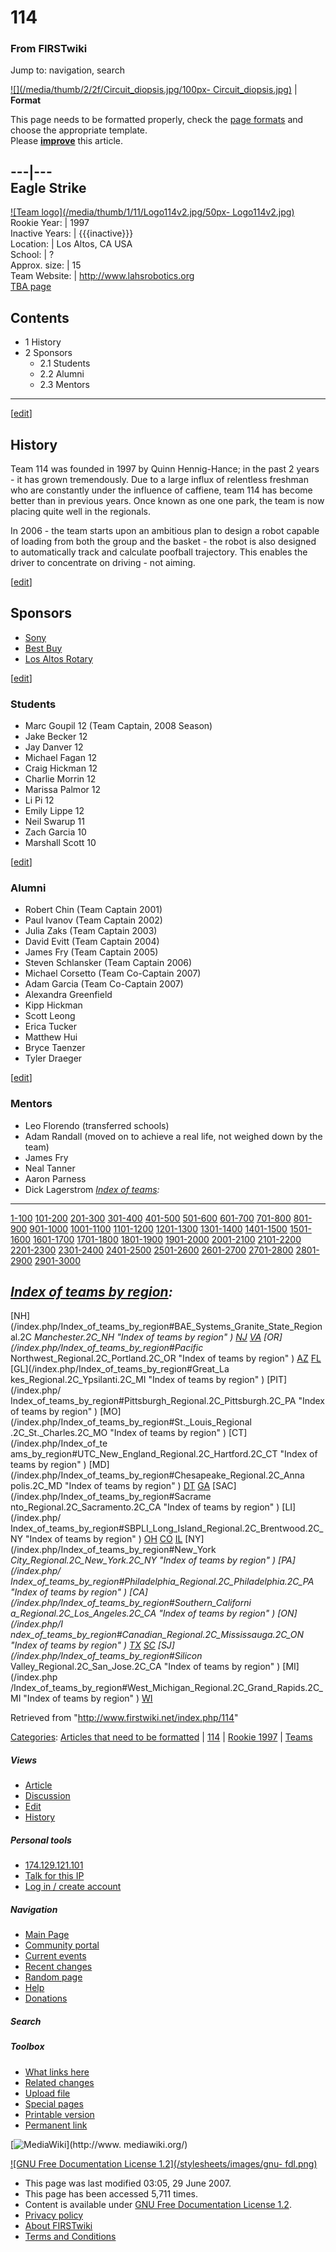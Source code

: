 # 114

### From FIRSTwiki

Jump to: navigation, search

[![](/media/thumb/2/2f/Circuit_diopsis.jpg/100px-
Circuit_diopsis.jpg)](/index.php/Image:Circuit_diopsis.jpg "" ) |  **Format**  

This page needs to be formatted properly, check the [page
formats](/index.php/FIRSTwiki:Page_formats "FIRSTwiki:Page formats" ) and
choose the appropriate template.  
Please **[improve](http://www.firstwiki.net/index.php?title=114&action=edit
"http://www.firstwiki.net/index.php?title=114&action=edit" )** this article.  
  
---|---  
Eagle Strike  
---  
[![Team logo](/media/thumb/1/11/Logo114v2.jpg/50px-
Logo114v2.jpg)](/index.php/Image:Logo114v2.jpg "Team logo" )  
Rookie Year: | 1997  
Inactive Years: | {{{inactive}}}  
Location: | Los Altos, CA USA  
School: | ?  
Approx. size: | 15  
Team Website: | <http://www.lahsrobotics.org>  
[TBA page](http://www.thebluealliance.net/tbatv/team.php?team=114
"http://www.thebluealliance.net/tbatv/team.php?team=114" )  
  
  

## Contents

  * 1 History
  * 2 Sponsors
    * 2.1 Students
    * 2.2 Alumni
    * 2.3 Mentors  
---  
  
[[edit](/index.php?title=114&action=edit&section=1 "Edit section: History" )]

## History

Team 114 was founded in 1997 by Quinn Hennig-Hance; in the past 2 years - it
has grown tremendously. Due to a large influx of relentless freshman who are
constantly under the influence of caffiene, team 114 has become better than in
previous years. Once known as one one park, the team is now placing quite well
in the regionals.

In 2006 - the team starts upon an ambitious plan to design a robot capable of
loading from both the group and the basket - the robot is also designed to
automatically track and calculate poofball trajectory. This enables the driver
to concentrate on driving - not aiming.

  

  

  

[[edit](/index.php?title=114&action=edit&section=2 "Edit section: Sponsors" )]

## Sponsors

  * [Sony](http://www.sony.com "http://www.sony.com" )
  * [Best Buy](http://www.bestbuy.com "http://www.bestbuy.com" )
  * [Los Altos Rotary](http://www.losaltosrotary.org "http://www.losaltosrotary.org" )

[[edit](/index.php?title=114&action=edit&section=3 "Edit section: Students" )]

### Students

  * Marc Goupil 12 (Team Captain, 2008 Season) 
  * Jake Becker 12 
  * Jay Danver 12 
  * Michael Fagan 12 
  * Craig Hickman 12 
  * Charlie Morrin 12 
  * Marissa Palmor 12 
  * Li Pi 12 
  * Emily Lippe 12 
  * Neil Swarup 11 
  * Zach Garcia 10 
  * Marshall Scott 10 

[[edit](/index.php?title=114&action=edit&section=4 "Edit section: Alumni" )]

### Alumni

  * Robert Chin (Team Captain 2001) 
  * Paul Ivanov (Team Captain 2002) 
  * Julia Zaks (Team Captain 2003) 
  * David Evitt (Team Captain 2004) 
  * James Fry (Team Captain 2005) 
  * Steven Schlansker (Team Captain 2006) 
  * Michael Corsetto (Team Co-Captain 2007) 
  * Adam Garcia (Team Co-Captain 2007) 
  * Alexandra Greenfield 
  * Kipp Hickman 
  * Scott Leong 
  * Erica Tucker 
  * Matthew Hui 
  * Bryce Taenzer 
  * Tyler Draeger 

[[edit](/index.php?title=114&action=edit&section=5 "Edit section: Mentors" )]

### Mentors

  * Leo Florendo (transferred schools) 
  * Adam Randall (moved on to achieve a real life, not weighed down by the team) 
  * James Fry 
  * Neal Tanner 
  * Aaron Parness 
  * Dick Lagerstrom 
_[Index of teams](/index.php/Index_of_teams "Index of teams" ):_  
---  
  
[1-100](/index.php/Index_of_teams#1-100 "Index of teams" )
[101-200](/index.php/Index_of_teams#101-200 "Index of teams" )
[201-300](/index.php/Index_of_teams#201-300 "Index of teams" )
[301-400](/index.php/Index_of_teams#301-400 "Index of teams" )
[401-500](/index.php/Index_of_teams#401-500 "Index of teams" )
[501-600](/index.php/Index_of_teams#501-600 "Index of teams" )
[601-700](/index.php/Index_of_teams#601-700 "Index of teams" )
[701-800](/index.php/Index_of_teams#701-800 "Index of teams" )
[801-900](/index.php/Index_of_teams#801-900 "Index of teams" )
[901-1000](/index.php/Index_of_teams#901-1000 "Index of teams" )
[1001-1100](/index.php/Index_of_teams#1001-1100 "Index of teams" )
[1101-1200](/index.php/Index_of_teams#1101-1200 "Index of teams" )
[1201-1300](/index.php/Index_of_teams#1201-1300 "Index of teams" )
[1301-1400](/index.php/Index_of_teams#1301-1400 "Index of teams" )
[1401-1500](/index.php/Index_of_teams#1401-1500 "Index of teams" )
[1501-1600](/index.php/Index_of_teams#1501-1600 "Index of teams" )
[1601-1700](/index.php/Index_of_teams#1601-1700 "Index of teams" )
[1701-1800](/index.php/Index_of_teams#1701-1800 "Index of teams" )
[1801-1900](/index.php/Index_of_teams#1801-1900 "Index of teams" )
[1901-2000](/index.php/Index_of_teams#1901-2000 "Index of teams" )
[2001-2100](/index.php/Index_of_teams#2001-2100 "Index of teams" )
[2101-2200](/index.php/Index_of_teams#2101-2200 "Index of teams" )
[2201-2300](/index.php/Index_of_teams#2201-2300 "Index of teams" )
[2301-2400](/index.php/Index_of_teams#2301-2400 "Index of teams" )
[2401-2500](/index.php/Index_of_teams#2401-2500 "Index of teams" )
[2501-2600](/index.php/Index_of_teams#2501-2600 "Index of teams" )
[2601-2700](/index.php/Index_of_teams#2601-2700 "Index of teams" )
[2701-2800](/index.php/Index_of_teams#2701-2800 "Index of teams" )
[2801-2900](/index.php/Index_of_teams#2801-2900 "Index of teams" )
[2901-3000](/index.php/Index_of_teams#2901-3000 "Index of teams" )  
  
_[Index of teams by region](/index.php/Index_of_teams_by_region "Index of
teams by region" ):_  
---  
  
[NH](/index.php/Index_of_teams_by_region#BAE_Systems_Granite_State_Regional.2C
_Manchester.2C_NH "Index of teams by region" )
[NJ](/index.php/Index_of_teams_by_region#New_Jersey_Regional.2C_Trenton.2C_NJ
"Index of teams by region" )
[VA](/index.php/Index_of_teams_by_region#NASA.2FVCU_Regional.2C_Richmond.2C_VA
"Index of teams by region" ) [OR](/index.php/Index_of_teams_by_region#Pacific_
Northwest_Regional.2C_Portland.2C_OR "Index of teams by region" )
[AZ](/index.php/Index_of_teams_by_region#Arizona_Regional.2C_Phoenix.2C_AZ
"Index of teams by region" )
[FL](/index.php/Index_of_teams_by_region#Florida_Regional.2C_Orlando.2C_FL
"Index of teams by region" ) [GL](/index.php/Index_of_teams_by_region#Great_La
kes_Regional.2C_Ypsilanti.2C_MI "Index of teams by region" ) [PIT](/index.php/
Index_of_teams_by_region#Pittsburgh_Regional.2C_Pittsburgh.2C_PA "Index of
teams by region" ) [MO](/index.php/Index_of_teams_by_region#St._Louis_Regional
.2C_St._Charles.2C_MO "Index of teams by region" ) [CT](/index.php/Index_of_te
ams_by_region#UTC_New_England_Regional.2C_Hartford.2C_CT "Index of teams by
region" ) [MD](/index.php/Index_of_teams_by_region#Chesapeake_Regional.2C_Anna
polis.2C_MD "Index of teams by region" )
[DT](/index.php/Index_of_teams_by_region#Detroit_Regional.2C_Detroit.2C_MI
"Index of teams by region" )
[GA](/index.php/Index_of_teams_by_region#Peachtree_Regional.2C_Duluth.2C_GA
"Index of teams by region" ) [SAC](/index.php/Index_of_teams_by_region#Sacrame
nto_Regional.2C_Sacramento.2C_CA "Index of teams by region" ) [LI](/index.php/
Index_of_teams_by_region#SBPLI_Long_Island_Regional.2C_Brentwood.2C_NY "Index
of teams by region" )
[OH](/index.php/Index_of_teams_by_region#Buckeye_Regional.2C_Cleveland.2C_OH
"Index of teams by region" )
[CO](/index.php/Index_of_teams_by_region#Colorado_Regional.2C_Denver.2C_CO
"Index of teams by region" )
[IL](/index.php/Index_of_teams_by_region#Midwest_Regional.2C_Evanston.2C_IL
"Index of teams by region" ) [NY](/index.php/Index_of_teams_by_region#New_York
_City_Regional.2C_New_York.2C_NY "Index of teams by region" ) [PA](/index.php/
Index_of_teams_by_region#Philadelphia_Regional.2C_Philadelphia.2C_PA "Index of
teams by region" ) [CA](/index.php/Index_of_teams_by_region#Southern_Californi
a_Regional.2C_Los_Angeles.2C_CA "Index of teams by region" ) [ON](/index.php/I
ndex_of_teams_by_region#Canadian_Regional.2C_Mississauga.2C_ON "Index of teams
by region" )
[TX](/index.php/Index_of_teams_by_region#Lone_Star_Regional.2C_Houston.2C_TX
"Index of teams by region" )
[SC](/index.php/Index_of_teams_by_region#Palmetto_Regional.2C_Columbia.2C_SC
"Index of teams by region" ) [SJ](/index.php/Index_of_teams_by_region#Silicon_
Valley_Regional.2C_San_Jose.2C_CA "Index of teams by region" ) [MI](/index.php
/Index_of_teams_by_region#West_Michigan_Regional.2C_Grand_Rapids.2C_MI "Index
of teams by region" )
[WI](/index.php/Index_of_teams_by_region#Wisconsin_Regional.2C_Milwaukee.2C_WI
"Index of teams by region" )  
  
Retrieved from "<http://www.firstwiki.net/index.php/114>"

[Categories](/index.php?title=Special:Categories&article=114
"Special:Categories" ): [Articles that need to be
formatted](/index.php/Category:Articles_that_need_to_be_formatted
"Category:Articles that need to be formatted" ) |
[114](/index.php?title=Category:114&action=edit "Category:114" ) | [Rookie
1997](/index.php/Category:Rookie_1997 "Category:Rookie 1997" ) |
[Teams](/index.php/Category:Teams "Category:Teams" )

##### Views

  * [Article](/index.php/114)
  * [Discussion](/index.php/Talk:114)
  * [Edit](/index.php?title=114&action=edit)
  * [History](/index.php?title=114&action=history)

##### Personal tools

  * [174.129.121.101](/index.php/User:174.129.121.101)
  * [Talk for this IP](/index.php/User_talk:174.129.121.101)
  * [Log in / create account](/index.php?title=Special:Userlogin&returnto=114)

[](/index.php/Main_Page "Main Page" )

##### Navigation

  * [Main Page](/index.php/Main_Page)
  * [Community portal](/index.php/FIRSTwiki:Community_portal)
  * [Current events](/index.php/Current_events)
  * [Recent changes](/index.php/Special:Recentchanges)
  * [Random page](/index.php/Special:Random)
  * [Help](/index.php/FIRSTwiki:Help)
  * [Donations](/index.php/FIRSTwiki:Site_support)

##### Search



##### Toolbox

  * [What links here](/index.php/Special:Whatlinkshere/114)
  * [Related changes](/index.php/Special:Recentchangeslinked/114)
  * [Upload file](/index.php/Special:Upload)
  * [Special pages](/index.php/Special:Specialpages)
  * [Printable version](/index.php?title=114&printable=yes)
  * [Permanent link](/index.php?title=114&oldid=61557)

[![MediaWiki](/skins/common/images/poweredby_mediawiki_88x31.png)](http://www.
mediawiki.org/)

[![GNU Free Documentation License 1.2](/stylesheets/images/gnu-
fdl.png)](http://www.gnu.org/copyleft/fdl.html)

  * This page was last modified 03:05, 29 June 2007.
  * This page has been accessed 5,711 times.
  * Content is available under [GNU Free Documentation License 1.2](http://www.gnu.org/copyleft/fdl.html "http://www.gnu.org/copyleft/fdl.html" ).
  * [Privacy policy](/index.php/FIRSTwiki:Privacy_policy "FIRSTwiki:Privacy policy" )
  * [About FIRSTwiki](/index.php/FIRSTwiki:About "FIRSTwiki:About" )
  * [Terms and Conditions](/index.php/FIRSTwiki:Terms_and_conditions "FIRSTwiki:Terms and conditions" )

